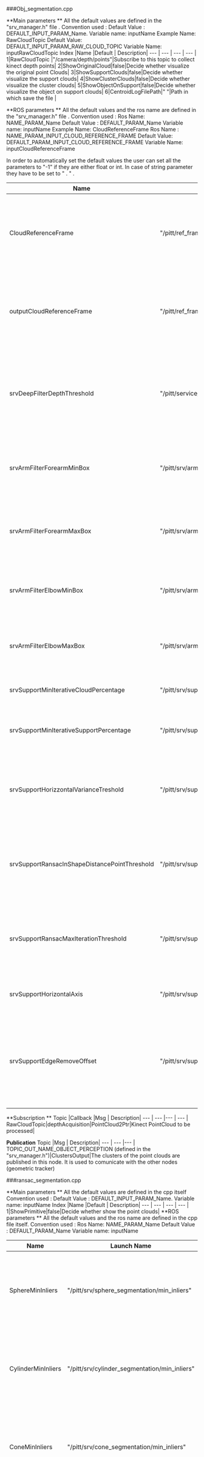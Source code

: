 ###Obj_segmentation.cpp

**Main parameters ** 
All the default values  are defined in the "srv_manager.h" file .
Convention used : 
Default Value : DEFAULT_INPUT_PARAM_Name.
Variable name:  inputName
Example 
Name: RawCloudTopic
Default Value: DEFAULT_INPUT_PARAM_RAW_CLOUD_TOPIC
Variable Name: inputRawCloudTopic
Index |Name |Default | Description|
---  | --- | --- | --- |
1|RawCloudTopic |"/camera/depth/points"|Subscribe to this topic to collect kinect depth points|
2|ShowOriginalCloud|false|Decide whether visualize the original point Clouds|
3|ShowSupportClouds|false|Decide whether visualize the support clouds|
4|ShowClusterClouds|false|Decide whether visualize the cluster clouds|
5|ShowObjectOnSupport|false|Decide whether visualize the object on support clouds|
6|CentroidLogFilePath|" "|Path in which save the file |

**ROS parameters **
All the default values and the ros name are defined in the "srv_manager.h" file .
Convention used :
Ros Name:  NAME_PARAM_Name
Default Value : DEFAULT_PARAM_Name
Variable name:  inputName
Example 
Name: CloudReferenceFrame
Ros Name : NAME_PARAM_INPUT_CLOUD_REFERENCE_FRAME
Default Value: DEFAULT_PARAM_INPUT_CLOUD_REFERENCE_FRAME 
Variable Name: inputCloudReferenceFrame

In order to automatically set the default values the user can set all the parameters to "-1" if they are either float or int. In case of string parameter they have to be set to " . " .

 Name  |Launch Name |Default | Description|
---  | --- |--- | --- |
CloudReferenceFrame |"/pitt/ref_frame/input_cloud" |"/camera_depth_optical_frame"|Reference frame for the input clouds, used to obtain the transformation between the camera and the desired frame  |
outputCloudReferenceFrame|"/pitt/ref_frame/output_cloud"|"/world"|Reference frame for the input clouds, used to obtain the transformation between the camera and the desired frame |
srvDeepFilterDepthThreshold|"/pitt/service/deep_filter/z_threshold"|3.000f|Parameter for the request of the deepfilter service, the service will get rid of the point farther than this threshold along the z axis|
 srvArmFilterForearmMinBox|"/pitt/srv/arm_filter/min_forearm_box"|-0.040f, -0.120f, -0.190f|The minimum coordinates for the forearm bounding box w.r.t. the input (left/right) forearm frame |
 srvArmFilterForearmMaxBox|"/pitt/srv/arm_filter/max_forearm_box"|0.340,  0.120,  0.105|The maximum coordinates for the forearm bounding box w.r.t. the input (left/right) forearm frame|
 srvArmFilterElbowMinBox|"/pitt/srv/arm_filter/min_elbow_box"|-0.090, -0.135, -0.160|The minimum coordinates for the elbow bounding box w.r.t. the input (left/right) elbow frame|
srvArmFilterElbowMaxBox|"/pitt/srv/arm_filter/max_elbow_box"|0.440,  0.135,  0.110|The maximum coordinates for the elbow bounding box w.r.t. the input (left/right) elbow frame|
srvSupportMinIterativeCloudPercentage|"/pitt/srv/supports_segmentation/min_iter_cloud_percent"|0.030f|Minimum percentage to stop looking for supports|
srvSupportMinIterativeSupportPercentage|"/pitt/srv/supports_segmentation/min_iter_support_percent"|0.030f|Minimum number of found planes to stop looking for support|
srvSupportHorizzontalVarianceTreshold|"/pitt/srv/supports_segmentation/horizontal_variance_th"|0.09f|the value(cross product) used to discriminate whether a support is parallel to the ground|
 srvSupportRansacInShapeDistancePointThreshold|"/pitt/srv/supports_segmentation/in_shape_distance_th"|0.02f|RANSAC parameter, distance between points (in meters) to  consider them belonging to the same shape|
srvSupportRansacMaxIterationThreshold|"/pitt/srv/supports_segmentation/max_iter"|10|RANSAC parameter maximum number of iterations for plane segmentation on support service|
srvSupportHorizontalAxis|"/pitt/srv/supports_segmentation/horizontal_axis"|{ 0.0f, 0.0f, -1.0f}|Axis used to check whether the plane is horizontal|
srvSupportEdgeRemoveOffset|"/pitt/srv/supports_segmentation/edge_remove_offset"|{ 0.02, 0.02, 0.005}|Parameter used to remove some space at the edges of the table in order not to consider objects attached to it (for instance walls)|


**Subscription **
Topic  |Callback |Msg | Description|
---  | --- |--- | --- |
RawCloudTopic|depthAcquisition|PointCloud2Ptr|Kinect PointCloud to be processed|

**Publication**
Topic  |Msg | Description|
---  | --- |--- | 
TOPIC_OUT_NAME_OBJECT_PERCEPTION (defined in the "srv_manager.h")|ClustersOutput|The clusters of the point clouds are published in this node. It is used to comunicate with the other nodes (geometric tracker)

###ransac_segmentation.cpp

**Main parameters ** 
All the default values are defined in the cpp itself 
Convention used : 
Default Value : DEFAULT_INPUT_PARAM_Name.
Variable name:  inputName
Index |Name |Default | Description|
---  | --- | --- | --- |
1|ShowPrimitive|false|Decide whether show the point clouds|
**ROS parameters **
All the default values and the ros name  are defined in the cpp file itself.
Convention used :
Ros Name:  NAME_PARAM_Name
Default Value : DEFAULT_PARAM_Name
Variable name:  inputName


 Name  |Launch Name |Default | Description|
---  | --- |--- | --- |
SphereMinInliers|"/pitt/srv/sphere_segmentation/min_inliers"|40|Minimum inliers that must be found in order to consider the possibility of having a sphere|
CylinderMinInliers|"/pitt/srv/cylinder_segmentation/min_inliers"|40|Minimum inliers that must be found in order to consider the possibility of having a cylinder |
ConeMinInliers|"/pitt/srv/cone_segmentation/min_inliers"|40|Minimum inliers that must be found in order to consider the possibility of having a cone|
PlaneMinInliers|"/pitt/srv/plane_segmentation/min_inliers"|40|Minimum inliers that must be found in order to consider the possibility of having a palne|

**Subscription **
Topic  |Callback |Msg | Description|
---  | --- |--- | --- |
"geometric_tracker/trackedCluster"|clustersAcquisition|ClustersOutputConstPtr|Tracked clusters to be processed. 

**Publication**
Topic  |Msg | Description|
---  | --- |--- | 
"ransac_segmentation/trackedShapes"|TrackedShapes|Published the tracked shapes|




###Arm_Filter_srv.cpp

**Main parameters ** 
All the default values are defined in the "srv_manager.h" file .
Convention used : 
Default Value : DEFAULT_PARAM_ARM_SRV_Name.
Variable name:  inputArmSrvName
ex
Name: ShowClouds
Default Value DEFAULT_PARAM_ARM_SRV_SHOW_CLOUDS
Variable Name inputArmSrvShowClouds
     
Index |Name |Default | Description|
:---  | :--- | :--- | :--- |
1| ShowClouds|false|Decide whether visualize the  point Clouds|
2|CameraFrameName|"/camera_depth_optical_frame"|Name of the camera frame|
3|LeftForearmFrameName|"/left_lower_forearm"|Name of the left Forearm frame|
4|RightForearmFrameName|"/right_lower_forearm"|Name of the right Elbow frame|
5|LeftElbowFrameName | "/left_lower_elbow"|Name of the left elbow frame|
6|RightElbowFrameName|"/right_lower_elbow"|name of the right elbow frame |

**Msg **
**input**
Type |Name| Description|
:---  | :--- |:--- | 
sensor_msgs/PointCloud2 | input_cloud| The original input cloud|
float32[]| forearm_bounding_box_min_value|[X,Y,Z] the coordinate of the minimum point of the box around the forearm (w.r.t. the center of mass of the box) |
float32[]|forearm_bounding_box_max_value| [X,Y,Z] the coordinate of the maximum point of the box around the forearm (w.r.t. the center of mass of the box)|
float32[]| elbow_bounding_box_min_value	|[X,Y,Z] the coordinate of the minimum point of the box around the elbow (w.r.t. the center of mass of the box)|
float32|elbow_bounding_box_max_value|[X,Y,Z] the coordinate of the maximum point of the box around the elbow (w.r.t. the center of mass of the box)|
**output**
Type |Name| Description|
:---  | :--- |:--- | 
sensor_msgs/PointCloud2 |armless_cloud	|The output cloud. Where the points of the robot arm are removed
float32[]|used_forearm_bounding_box_min_value|Returns back the value of the parameter used |
float32[]|used_forearm_bounding_box_max_value|Returns back the value of the parameter used|
float32[] |used_elbow_bounding_box_min_value|Returns back the value of the parameter used |
float32[] |used_elbow_bounding_box_max_value|Returns back the value of the parameter used |


###Cluster_srv.cpp

**Ros parameter ** 
All the default values and the ros name are defined in the cpp file itself .
Convention used : 
Default Value : DEFAULT_PARAM_CLUSTER_SRV_Name
Ros name :NAME_PARAM_CLUSTER_SRV_Name.
Variable name:  inputClusterSrvName
Example 
Name : Tollerance
Default Value : DEFAULT_PARAM_CLUSTER_SRV_TOLLERANCE
Ros Name :NAME_PARAM_CLUSTER_SRV_TOLLERANCE
Variable name : inputClusterSrvTollerance

 Name  |Launch Name |Default | Description|
---  | --- |--- | --- |
Tolerance|"/pitt/srv/cluster_segmentation/tolerance" |0.03 |Distance (in meters) needed to consider two points belonging to the same cluster|
MinSizeRate|"/pitt/srv/cluster_segmentation/min_rate"|0.01|Min percentage wrt the total number of points to consider points as a cluster |
MaxSizeRate |"/pitt/srv/cluster_segmentation/max_rate"|0.99 |Max percentage wrt the total number of points to consider points as a cluster|
MinInputSize| "/pitt/srv/cluster_segmentation/min_input_size"| 30|Minimum number of points that  must be present in the input cloud in order to process it|


**Msg **
**input**
Type |Name| Description|
:---  | :--- |:--- | 
sensor_msgs/PointCloud2| cloud |Input cloud 
**output**
Type |Name| Description|
:---  | :--- |:--- | 
InliersCluster[]| cluster_objs| Clusters found

###primitive_services
4 different services are provided which perform the RANSAC algorithm in order to find 4 different shapes: 
-Sphere
-Cylinder
-Cone 
-Plane

**ROS parameters **
In each service the same parameters are needed.
Convention used 
Ros Name : NAME_PARAM_"SHAPE"_SRV_name
Default values: DEFAULT_PARAM_"SHAPE"_SRV_name
Variable name : input"Shape"SrvName
NameLaunchFile= "/pitt/srv/"shape"_segmentation/"name""
Each ros name and default value is defined in the service itself. 
Example 
Name: NormalDistanceWeight
Shape: Sphere
Ros Name: NAME_PARAM_SPHERE_SRV_NORMAL_DISTANCE_WEIGHT
Default Value : DEFAULT_PARAM_SPHERE_SRV_NORMAL_DISTANCE_WEIGHT
Variable Name: inputSphereSrvNormalDistanceWeight
Name Launch File: "/pitt/srv/sphere_segmentation/Normal_Distance_Weight"

 Name   |Default| Description|
---  |------ | --- |
NormalDistanceWeight|Sphere 0.001 Cone 0.0006 Cylinder 0.001 Plane 0.001|Defines the relative influence of the normals to the surfacedefines the relative influence ([0,1]) of the normals to the surface (within an angle of [o,pi/2]) to concur for model evaluation. |
DistanceThreshold|Sphere 0.007 Cone 0.0055 Cylinder 0.008 Plane 0.007|Defines how close a point must be to the model in order to be considered an inlier of the shape.|
MaxIteration|Sphere 1000 Cone 1000 Cylinder 1000 Plane 1000| Defines the maximum number of iteration of the RANSAC segmentation.|
MinRadiusLimit|Sphere 0.005 Cone 0.001 Cylinder 0.005 Plane --|Defines the minimum radius allowed. |
MaxRadiusLimit|Sphere 0.500 Cone 0.500 Cylinder 0.500 Plane --|Defines the maximum radius allowed. |
MinOpeningAngle|Sphere  --- Cone 10.0  Cylinder 50.0 Plane --|Defines the minimum opening angle (in degrees)|
MaxOpeningAngle|Sphere  ---Cone 170.0 Cylinder 180.0 Plane --|Defines the maximum opening angle (in degrees) |

 **Msg**
 **input**
Type |Name| Description|
:---|:---|:--- | 
sensor_msgs/PointCloud2 | cloud | Point Clouds that must be analyzed |
sensor_msgs/PointCloud2 | normals | Normals to the input point clouds |

**output**
Type |Name| Description|
:---  | :--- |:--- | 
int32[] | inliers |	Point belonging to the desired shape wrt the input cloud |
float32[] | coefficients |Coefficient of the found shape, they are different for different primitive shapes|
float32 | x_centroid | x centroid coordinate | 
float32 | y_centroid | y centroid coordiante |
float32 | z_centroid | z centroid coordinate |

